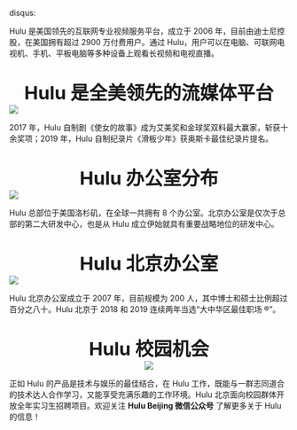 disqus:

Hulu 是美国领先的互联网专业视频服务平台，成立于 2006 年，目前由迪士尼控股，在美国拥有超过 2900 万付费用户。通过 Hulu，用户可以在电脑、可联网电视机、手机、平板电脑等多种设备上观看长视频和电视直播。

<div style="text-align:center;font-weight:bold;margin-top: 35px;font-size: 25pt;"> Hulu 是全美领先的流媒体平台 </div>
<img style="display: block;margin: 0 auto;" src="https://i.loli.net/2020/02/03/6oCP7XOKj9AvzMR.png" />

2017 年，Hulu 自制剧《使女的故事》成为艾美奖和金球奖双料最大赢家，斩获十余奖项；2019 年，Hulu 自制纪录片《滑板少年》获奥斯卡最佳纪录片提名。

<div style="text-align:center;font-weight:bold;margin-top: 35px;font-size: 25pt;"> Hulu 办公室分布 </div>
<img style="display: block;margin: 0 auto;" src="https://i.loli.net/2020/02/03/Z87FfMHA6kxqclt.png" />

Hulu 总部位于美国洛杉矶，在全球一共拥有 8 个办公室。北京办公室是仅次于总部的第二大研发中心，也是从 Hulu 成立伊始就具有重要战略地位的研发中心。

<div style="text-align:center;font-weight:bold;margin-top: 35px;font-size: 25pt;"> Hulu 北京办公室 </div>
<img style="display: block;margin: 0 auto;" src="https://i.loli.net/2020/02/03/M9dIrShWJDNoGia.png" />

Hulu 北京办公室成立于 2007 年，目前规模为 200 人，其中博士和硕士比例超过百分之八十。Hulu 北京于 2018 和 2019 连续两年当选“大中华区最佳职场 ®”。

<div style="text-align:center;font-weight:bold;margin-top: 35px;font-size: 25pt;"> Hulu 校园机会 </div>

<div style="text-align:center;font-weight:small">
<a href="https://sm.ms/image/Ls1cPJAB36gUztN" target="_blank"><img src="https://i.loli.net/2020/02/03/iSGMqmy8fTDJ5bz.png" ></a>
</div>

正如 Hulu 的产品是技术与娱乐的最佳结合，在 Hulu 工作，既能与一群志同道合的技术达人合作学习，又能享受充满乐趣的工作环境。Hulu 北京面向校园群体开放全年实习生招聘项目。欢迎关注 **Hulu Beijing 微信公众号** 了解更多关于 Hulu 的信息！
